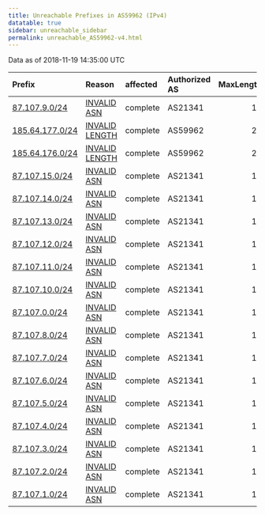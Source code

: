 ```yaml
---
title: Unreachable Prefixes in AS59962 (IPv4)
datatable: true
sidebar: unreachable_sidebar
permalink: unreachable_AS59962-v4.html
---
```


Data as of 2018-11-19 14:35:00 UTC


<div class="datatable-begin"></div>

| Prefix                                                   | Reason                                                                                                    | affected   | Authorized AS   |   MaxLength | Anchor                                         |   unreachable /24s |
|:---------------------------------------------------------|:----------------------------------------------------------------------------------------------------------|:-----------|:----------------|------------:|:-----------------------------------------------|-------------------:|
| [87.107.9.0/24](https://stat.ripe.net/87.107.9.0/24)     | [INVALID ASN](https://rpki-validator.ripe.net/announcement-preview?asn=AS59962&prefix=87.107.9.0/24)      | complete   | AS21341         |          17 | [RIPE](unreachable_RIPE_NCC_RPKI_Root-v4.html) |                  1 |
| [185.64.177.0/24](https://stat.ripe.net/185.64.177.0/24) | [INVALID LENGTH](https://rpki-validator.ripe.net/announcement-preview?asn=AS59962&prefix=185.64.177.0/24) | complete   | AS59962         |          23 | [RIPE](unreachable_RIPE_NCC_RPKI_Root-v4.html) |                  1 |
| [185.64.176.0/24](https://stat.ripe.net/185.64.176.0/24) | [INVALID LENGTH](https://rpki-validator.ripe.net/announcement-preview?asn=AS59962&prefix=185.64.176.0/24) | complete   | AS59962         |          23 | [RIPE](unreachable_RIPE_NCC_RPKI_Root-v4.html) |                  1 |
| [87.107.15.0/24](https://stat.ripe.net/87.107.15.0/24)   | [INVALID ASN](https://rpki-validator.ripe.net/announcement-preview?asn=AS59962&prefix=87.107.15.0/24)     | complete   | AS21341         |          17 | [RIPE](unreachable_RIPE_NCC_RPKI_Root-v4.html) |                  1 |
| [87.107.14.0/24](https://stat.ripe.net/87.107.14.0/24)   | [INVALID ASN](https://rpki-validator.ripe.net/announcement-preview?asn=AS59962&prefix=87.107.14.0/24)     | complete   | AS21341         |          17 | [RIPE](unreachable_RIPE_NCC_RPKI_Root-v4.html) |                  1 |
| [87.107.13.0/24](https://stat.ripe.net/87.107.13.0/24)   | [INVALID ASN](https://rpki-validator.ripe.net/announcement-preview?asn=AS59962&prefix=87.107.13.0/24)     | complete   | AS21341         |          17 | [RIPE](unreachable_RIPE_NCC_RPKI_Root-v4.html) |                  1 |
| [87.107.12.0/24](https://stat.ripe.net/87.107.12.0/24)   | [INVALID ASN](https://rpki-validator.ripe.net/announcement-preview?asn=AS59962&prefix=87.107.12.0/24)     | complete   | AS21341         |          17 | [RIPE](unreachable_RIPE_NCC_RPKI_Root-v4.html) |                  1 |
| [87.107.11.0/24](https://stat.ripe.net/87.107.11.0/24)   | [INVALID ASN](https://rpki-validator.ripe.net/announcement-preview?asn=AS59962&prefix=87.107.11.0/24)     | complete   | AS21341         |          17 | [RIPE](unreachable_RIPE_NCC_RPKI_Root-v4.html) |                  1 |
| [87.107.10.0/24](https://stat.ripe.net/87.107.10.0/24)   | [INVALID ASN](https://rpki-validator.ripe.net/announcement-preview?asn=AS59962&prefix=87.107.10.0/24)     | complete   | AS21341         |          17 | [RIPE](unreachable_RIPE_NCC_RPKI_Root-v4.html) |                  1 |
| [87.107.0.0/24](https://stat.ripe.net/87.107.0.0/24)     | [INVALID ASN](https://rpki-validator.ripe.net/announcement-preview?asn=AS59962&prefix=87.107.0.0/24)      | complete   | AS21341         |          17 | [RIPE](unreachable_RIPE_NCC_RPKI_Root-v4.html) |                  1 |
| [87.107.8.0/24](https://stat.ripe.net/87.107.8.0/24)     | [INVALID ASN](https://rpki-validator.ripe.net/announcement-preview?asn=AS59962&prefix=87.107.8.0/24)      | complete   | AS21341         |          17 | [RIPE](unreachable_RIPE_NCC_RPKI_Root-v4.html) |                  1 |
| [87.107.7.0/24](https://stat.ripe.net/87.107.7.0/24)     | [INVALID ASN](https://rpki-validator.ripe.net/announcement-preview?asn=AS59962&prefix=87.107.7.0/24)      | complete   | AS21341         |          17 | [RIPE](unreachable_RIPE_NCC_RPKI_Root-v4.html) |                  1 |
| [87.107.6.0/24](https://stat.ripe.net/87.107.6.0/24)     | [INVALID ASN](https://rpki-validator.ripe.net/announcement-preview?asn=AS59962&prefix=87.107.6.0/24)      | complete   | AS21341         |          17 | [RIPE](unreachable_RIPE_NCC_RPKI_Root-v4.html) |                  1 |
| [87.107.5.0/24](https://stat.ripe.net/87.107.5.0/24)     | [INVALID ASN](https://rpki-validator.ripe.net/announcement-preview?asn=AS59962&prefix=87.107.5.0/24)      | complete   | AS21341         |          17 | [RIPE](unreachable_RIPE_NCC_RPKI_Root-v4.html) |                  1 |
| [87.107.4.0/24](https://stat.ripe.net/87.107.4.0/24)     | [INVALID ASN](https://rpki-validator.ripe.net/announcement-preview?asn=AS59962&prefix=87.107.4.0/24)      | complete   | AS21341         |          17 | [RIPE](unreachable_RIPE_NCC_RPKI_Root-v4.html) |                  1 |
| [87.107.3.0/24](https://stat.ripe.net/87.107.3.0/24)     | [INVALID ASN](https://rpki-validator.ripe.net/announcement-preview?asn=AS59962&prefix=87.107.3.0/24)      | complete   | AS21341         |          17 | [RIPE](unreachable_RIPE_NCC_RPKI_Root-v4.html) |                  1 |
| [87.107.2.0/24](https://stat.ripe.net/87.107.2.0/24)     | [INVALID ASN](https://rpki-validator.ripe.net/announcement-preview?asn=AS59962&prefix=87.107.2.0/24)      | complete   | AS21341         |          17 | [RIPE](unreachable_RIPE_NCC_RPKI_Root-v4.html) |                  1 |
| [87.107.1.0/24](https://stat.ripe.net/87.107.1.0/24)     | [INVALID ASN](https://rpki-validator.ripe.net/announcement-preview?asn=AS59962&prefix=87.107.1.0/24)      | complete   | AS21341         |          17 | [RIPE](unreachable_RIPE_NCC_RPKI_Root-v4.html) |                  1 |

<div class="datatable-end"></div>